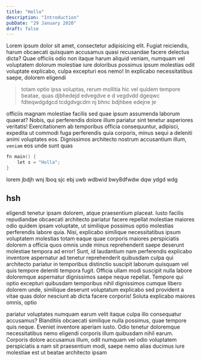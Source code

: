 ```yaml
---
title: "Hello"
description: "Introduction"
pubDate: "29 January 2020"
draft: false
---
```


Lorem ipsum dolor sit amet, consectetur adipisicing elit. Fugiat reiciendis,
harum obcaecati quisquam accusamus quasi recusandae facere delectus dicta? Quae
officiis odio non itaque harum aliquid veniam, numquam vel voluptatem dolorum
molestiae iure doloribus possimus ipsum molestias odit voluptate explicabo,
culpa excepturi eos nemo! In explicabo necessitatibus saepe, dolorem eligendi

> totam optio ipsa voluptas, rerum mollitia hic vel quidem tempore beatae, quas djbhedejd edvegdve e d vegdvdd dgeqwc fdteqwdgdgcd tcdgdvgcdm nj bhnc bdjhbee
> edejne je

officiis magnam molestiae facilis sed quae ipsum assumenda laborum quaerat?
Nobis, qui perferendis dolore illum pariatur sint tenetur asperiores veritatis!
Exercitationem ab temporibus officia consequuntur, adipisci, expedita ut commodi
fuga perferendis quia corporis, minus sequi a deleniti animi voluptates eos.
Dignissimos architecto nostrum accusantium illum, `veniam` eos unde sunt quas

```go
fn main() {
	let s = "Holla";
}
```

lorem jbdjh wnj lboq sjc ebj uwb wdbwid bwy8dfwdw dqw ydgd wdg

## hsh

eligendi tenetur ipsam dolorem, atque praesentium placeat. Iusto facilis
repudiandae obcaecati architecto pariatur facere repellat molestiae maiores odio
quidem ipsam voluptate, ut similique possimus optio molestias perferendis labore
quia. Nisi, explicabo similique necessitatibus ipsum voluptatem molestias totam
eaque quae corporis maiores perspiciatis dolorem a officia quos omnis unde minus
reprehenderit saepe deserunt molestiae tempora ad error! Sunt, id laudantium nam
perferendis explicabo inventore aspernatur ad tenetur reprehenderit quibusdam
culpa qui architecto pariatur in temporibus distinctio suscipit laborum quisquam
vel quis tempore deleniti tempora fugit. Officia ullam modi suscipit nulla
labore doloremque aspernatur dignissimos saepe neque repellat. Tempore qui optio
excepturi quibusdam temporibus nihil dignissimos cumque libero dolorem unde,
similique deserunt voluptatum explicabo sed provident a vitae quas dolor
nesciunt ab dicta facere corporis! Soluta explicabo maiores omnis, optio

pariatur voluptates numquam earum velit itaque culpa illo consequatur accusamus?
Blanditiis obcaecati similique nulla possimus, quae tempore quis neque. Eveniet
inventore aperiam iusto. Odio tenetur doloremque necessitatibus nemo eligendi
corporis illum quibusdam nihil earum. Corporis dolore accusamus illum, odit
numquam vel odio voluptatem perspiciatis a nam sit praesentium modi, saepe nemo
alias ducimus iure molestiae est ut beatae architecto ipsam
